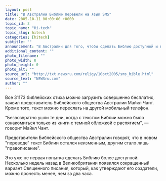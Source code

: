 ```yaml
---
layout: post
title: "В Австралии Библию перевели на язык SMS"
date: 2005-10-11 00:00:00 +0000
topic_id: 3
topic_name: "Hi-tech"
topic_slug: hitech
categories: [hitech]
subtitle: ""
announcement: "В Австралии для того, чтобы сделать Библию доступной и понятной для молодого поколения, ее \"перевели\" на язык SMS, сообщает РИА \"Новости\"."
additional_content: ""
photo_filename: ""
photo_width: 0
photo_height: 0
photo_alt: ""
source_url: "http://txt.newsru.com/religy/10oct2005/sms_bible.html"
source_text: "NEWSru.com"
author: ""
---
```

Все 31173 библейских стиха можно загрузить совершенно бесплатно, заявил представитель Библейского общества Австралии Майкл Чант. Кроме того, текст можно переслать на другой мобильный телефон.

"Безвозвратно ушли те дни, когда с текстом Библии можно было ознакомиться только из книги с темной обложкой с распятием", &mdash; говорит Майкл Чант.

Представители Библейского общества Австралии говорят, что в новом "переводе" текст Библии остался неизменным, другим стало лишь "правописание".

Это уже не первая попытка сделать Библию более доступной. Несколько недель назад в Великобритании появился сокращенный вариант Священного писания, который, как утверждают его создатели, можно прочесть менее, чем за два часа.
